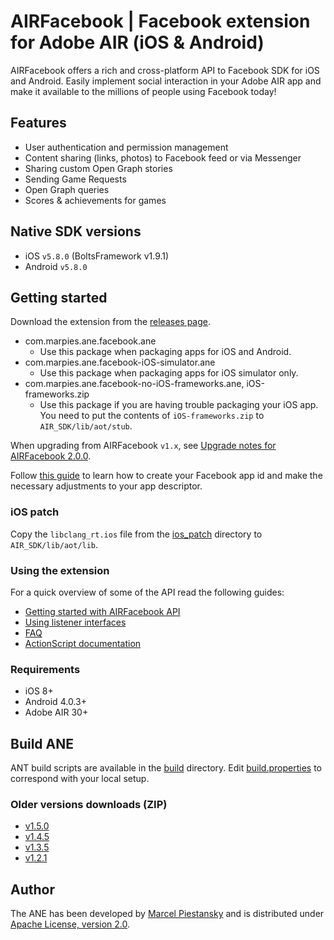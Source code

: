 # AIRFacebook | Facebook extension for Adobe AIR (iOS & Android)

AIRFacebook offers a rich and cross-platform API to Facebook SDK for iOS and Android. Easily implement social interaction in your Adobe AIR app and make it available to the millions of people using Facebook today!

## Features

* User authentication and permission management
* Content sharing (links, photos) to Facebook feed or via Messenger
* Sharing custom Open Graph stories
* Sending Game Requests
* Open Graph queries
* Scores & achievements for games

## Native SDK versions

* iOS `v5.8.0` (BoltsFramework v1.9.1)
* Android `v5.8.0`

## Getting started

Download the extension from the [releases page](../../releases/).

* com.marpies.ane.facebook.ane
  * Use this package when packaging apps for iOS and Android.
* com.marpies.ane.facebook-iOS-simulator.ane
  * Use this package when packaging apps for iOS simulator only.
* com.marpies.ane.facebook-no-iOS-frameworks.ane, iOS-frameworks.zip
  * Use this package if you are having trouble packaging your iOS app. You need to put the contents of `iOS-frameworks.zip` to `AIR_SDK/lib/aot/stub`.

When upgrading from AIRFacebook `v1.x`, see [Upgrade notes for AIRFacebook 2.0.0](https://marpies.com/2018/02/upgrade-notes-for-airfacebook-2-0-0).

Follow [this guide](https://marpies.com/2018/02/setup-adobe-air-facebook-v2) to learn how to create your Facebook app id and make the necessary adjustments to your app descriptor.

### iOS patch

Copy the `libclang_rt.ios` file from the [ios_patch](ios_patch/) directory to `AIR_SDK/lib/aot/lib`.

### Using the extension

For a quick overview of some of the API read the following guides:

* [Getting started with AIRFacebook API](https://marpies.com/2018/02/getting-started-airfacebook-api-v2/)
* [Using listener interfaces](https://marpies.com/2015/09/using-airfacebook-listener-interfaces/)
* [FAQ](https://marpies.com/2015/09/airfacebook-faq/)
* [ActionScript documentation](https://marpies.github.io/docs/airfacebook-ane/)

### Requirements

* iOS 8+
* Android 4.0.3+
* Adobe AIR 30+

## Build ANE

ANT build scripts are available in the [build](build/) directory. Edit [build.properties](build/build.properties) to correspond with your local setup.

### Older versions downloads (ZIP)

* [v1.5.0](https://marpies.com/files/AIRFacebook_1.5.0.zip)
* [v1.4.5](https://marpies.com/files/AIRFacebook_1.4.5.zip)
* [v1.3.5](https://marpies.com/files/AIRFacebook_1.3.5.zip)
* [v1.2.1](https://marpies.com/files/AIRFacebook_1.2.1.zip)

## Author

The ANE has been developed by [Marcel Piestansky](https://twitter.com/marpies) and is distributed under [Apache License, version 2.0](http://www.apache.org/licenses/LICENSE-2.0.html).
